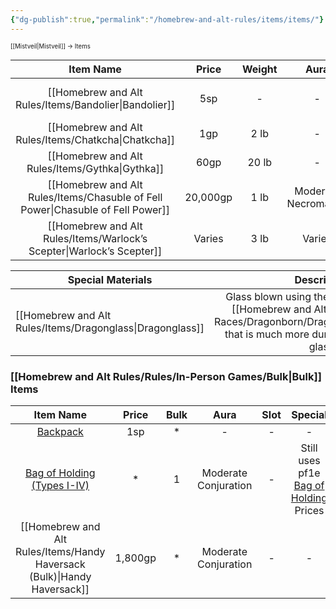 ```yaml
---
{"dg-publish":true,"permalink":"/homebrew-and-alt-rules/items/items/"}
---
```


<sup><sup>[[Mistveil\|Mistveil]] → Items</sup></sup> 

|         Item Name          |  Price   | Weight |        Aura         |    Slot     |                                              Special                                               |
| :------------------------: | :------: | :----: | :-----------------: | :---------: | :------------------------------------------------------------------------------------------------: |
|       [[Homebrew and Alt Rules/Items/Bandolier\|Bandolier]]        |   5sp    |   -    |          -          |    None     | Replaces vanilla [Bandolier](https://www.aonprd.com/EquipmentMiscDisplay.aspx?ItemName=Bandolier)  |
|        [[Homebrew and Alt Rules/Items/Chatkcha\|Chatkcha]]        |   1gp    |  2 lb  |          -          | None (held) |                                                 -                                                  |
|         [[Homebrew and Alt Rules/Items/Gythka\|Gythka]]         |   60gp   | 20 lb  |          -          | None (held) |                                                 -                                                  |
| [[Homebrew and Alt Rules/Items/Chasuble of Fell Power\|Chasuble of Fell Power]] | 20,000gp |  1 lb  | Moderate Necromancy |    Body     |                                                 -                                                  |
|   [[Homebrew and Alt Rules/Items/Warlock’s Scepter\|Warlock’s Scepter]]    |  Varies  |  3 lb  |       Varies        | None (held) |                                                 -                                                  |

| Special Materials |                                              Description                                             |
|-------------------|:----------------------------------------------------------------------------------------------------:|
| [[Homebrew and Alt Rules/Items/Dragonglass\|Dragonglass]]       | Glass blown using the breath weapons of [[Homebrew and Alt Rules/Races/Core Races/Dragonborn/Dragonborn\|Dragonborn]] that is much more durable than traditional glass. |

### [[Homebrew and Alt Rules/Rules/In-Person Games/Bulk\|Bulk]] Items ###

|                                        Item Name                                        |  Price  | Bulk |         Aura         | Slot |                                                     Special                                                      |
| :-------------------------------------------------------------------------------------: | :-----: | :--: | :------------------: | :--: | :--------------------------------------------------------------------------------------------------------------: |
|          [Backpack](https://2e.aonprd.com/Equipment.aspx?ID=2704&Redirected=1)          |   1sp   |  *   |          -           |  -   |                                                        -                                                         |
| [Bag of Holding (Types I-IV)](https://2e.aonprd.com/Equipment.aspx?ID=249&NoRedirect=1) |    *    |  1   | Moderate Conjuration |  -   | Still uses pf1e [Bag of Holding](https://www.d20pfsrd.com/magic-items/wondrous-items/a-b/bag-of-holding/) Prices |
|                       [[Homebrew and Alt Rules/Items/Handy Haversack (Bulk)\|Handy Haversack]]                       | 1,800gp |  *   | Moderate Conjuration |  -   |                                                        -                                                         |
